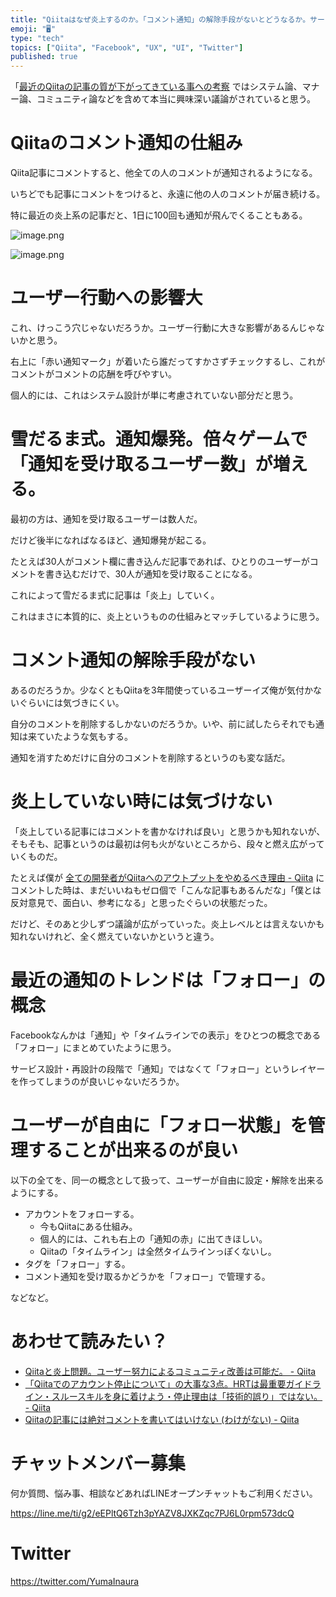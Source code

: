 ```yaml
---
title: "Qiitaはなぜ炎上するのか。「コメント通知」の解除手段がないとどうなるか。サービス設計/UI/UX/仕組み/システム面/ユーザー行動から考"
emoji: "🖥"
type: "tech"
topics: ["Qiita", "Facebook", "UX", "UI", "Twitter"]
published: true
---
```


「[最近のQiitaの記事の質が下がってきている事への考察](https://qiita.com/wannabe/items/294b34334a94e8e3618c) ではシステム論、マナー論、コミュニティ論などを含めて本当に興味深い議論がされていると思う。


# Qiitaのコメント通知の仕組み

Qiita記事にコメントすると、他全ての人のコメントが通知されるようになる。

いちどでも記事にコメントをつけると、永遠に他の人のコメントが届き続ける。

特に最近の炎上系の記事だと、1日に100回も通知が飛んでくることもある。

![image.png](https://qiita-image-store.s3.amazonaws.com/0/89618/dba281ad-9abc-b012-ef9a-c07a03bef56f.png)

![image.png](https://qiita-image-store.s3.amazonaws.com/0/89618/f1884e27-7f03-ef65-44b8-81b4c36f2dad.png)


# ユーザー行動への影響大

これ、けっこう穴じゃないだろうか。ユーザー行動に大きな影響があるんじゃないかと思う。

右上に「赤い通知マーク」が着いたら誰だってすかさずチェックするし、これがコメントがコメントの応酬を呼びやすい。

個人的には、これはシステム設計が単に考慮されていない部分だと思う。


# 雪だるま式。通知爆発。倍々ゲームで「通知を受け取るユーザー数」が増える。

最初の方は、通知を受け取るユーザーは数人だ。

だけど後半になればなるほど、通知爆発が起こる。

たとえば30人がコメント欄に書き込んだ記事であれば、ひとりのユーザーがコメントを書き込むだけで、30人が通知を受け取ることになる。

これによって雪だるま式に記事は「炎上」していく。

これはまさに本質的に、炎上というものの仕組みとマッチしているように思う。

# コメント通知の解除手段がない

あるのだろうか。少なくともQiitaを3年間使っているユーザーイズ俺が気付かないぐらいには気づきにくい。

自分のコメントを削除するしかないのだろうか。いや、前に試したらそれでも通知は来ていたような気もする。

通知を消すためだけに自分のコメントを削除するというのも変な話だ。

# 炎上していない時には気づけない

「炎上している記事にはコメントを書かなければ良い」と思うかも知れないが、そもそも、記事というのは最初は何も火がないところから、段々と燃え広がっていくものだ。

たとえば僕が [全ての開発者がQiitaへのアウトプットをやめるべき理由 - Qiita](https://qiita.com/qiitadaisuki/items/2160a390ce91283707a1) にコメントした時は、まだいいねもゼロ個で「こんな記事もあるんだな」「僕とは反対意見で、面白い、参考になる」と思ったぐらいの状態だった。

だけど、そのあと少しずつ議論が広がっていった。炎上レベルとは言えないかも知れないけれど、全く燃えていないかというと違う。


 
# 最近の通知のトレンドは「フォロー」の概念

Facebookなんかは「通知」や「タイムラインでの表示」をひとつの概念である「フォロー」にまとめていたように思う。

サービス設計・再設計の段階で「通知」ではなくて「フォロー」というレイヤーを作ってしまうのが良いじゃないだろうか。

# ユーザーが自由に「フォロー状態」を管理することが出来るのが良い

以下の全てを、同一の概念として扱って、ユーザーが自由に設定・解除を出来るようにする。

- アカウントをフォローする。
  - 今もQiitaにある仕組み。
  - 個人的には、これも右上の「通知の赤」に出てきほしい。
  - Qiitaの「タイムライン」は全然タイムラインっぽくないし。
- タグを「フォロー」する。
- コメント通知を受け取るかどうかを「フォロー」で管理する。

などなど。




# あわせて読みたい？

- [Qiitaと炎上問題。ユーザー努力によるコミュニティ改善は可能だ。 - Qiita](https://qiita.com/YumaInaura/items/27a766acfb42c1203a11)
- [「Qiitaでのアカウント停止について」の大事な3点。HRTは最重要ガイドライン・スルースキルを身に着けよう・停止理由は「技術的誤り」ではない。 - Qiita](https://qiita.com/YumaInaura/items/eb71e0a85fe906581971)
- [Qiitaの記事には絶対コメントを書いてはいけない (わけがない) - Qiita](https://qiita.com/YumaInaura/items/5532cb4eea013b2f4a4b)









<!-- Update From Qiita API -->

# チャットメンバー募集


何か質問、悩み事、相談などあればLINEオープンチャットもご利用ください。

https://line.me/ti/g2/eEPltQ6Tzh3pYAZV8JXKZqc7PJ6L0rpm573dcQ





# Twitter


https://twitter.com/YumaInaura


<!-- Update From Qiita API -->


